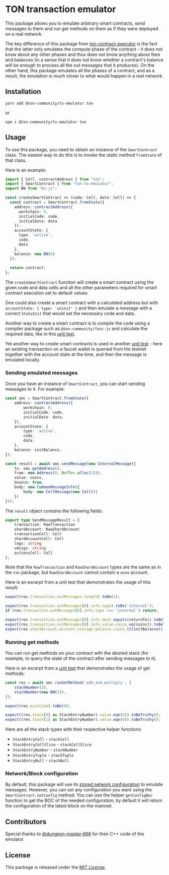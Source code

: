 # TON transaction emulator

This package allows you to emulate arbitrary smart contracts, send messages to them and run get methods on them as if they were deployed on a real network.

The key difference of this package from [ton-contract-executor](https://github.com/ton-community/ton-contract-executor) is the fact that the latter only emulates the compute phase of the contract - it does not know about any other phases and thus does not know anything about fees and balances (in a sense that it does not know whether a contract's balance will be enough to process all the out messages that it produces). On the other hand, this package emulates all the phases of a contract, and as a result, the emulation is much closer to what would happen in a real network.

## Installation

```
yarn add @ton-community/tx-emulator ton
```
or
```
npm i @ton-community/tx-emulator ton
```

## Usage

To use this package, you need to obtain an instance of the `SmartContract` class. The easiest way to do this is to invoke the static method `fromState` of that class.

Here is an example:
```typescript
import { Cell, contractAddress } from "ton";
import { SmartContract } from "ton-tx-emulator";
import BN from "bn.js";

const createSmartContract => (code: Cell, data: Cell) => {
  const contract = SmartContract.fromState({
    address: contractAddress({
      workchain: 0,
      initialCode: code,
      initialData: data
    }),
    accountState: {
      type: 'active',
      code,
      data
    },
    balance: new BN(0)
  });
  
  return contract;
};
```

The `createSmartContract` function will create a smart contract using the given code and data cells and all the other parameters required for smart contract execution set to default values.

One could also create a smart contract with a calculated address but with `accountState: { type: 'uninit' }` and then emulate a message with a correct `StateInit` that would set the necessary code and data.

Another way to create a smart contract is to compile the code using a compiler package such as `@ton-community/func-js` and calculate the required data, like in this [unit test](/test/SmartContract.spec.ts#L20).

Yet another way to create smart contracts is used in another [unit test](/test/SmartContract.spec.ts#L79) - here an existing transaction on a faucet wallet is queried from the testnet together with the account state at the time, and then the message is emulated locally.

### Sending emulated messages

Once you have an instance of `SmartContract`, you can start sending messages to it. For example:

```typescript
const smc = SmartContract.fromState({
    address: contractAddress({
        workchain: 0,
        initialCode: code,
        initialData: data,
    }),
    accountState: {
        type: 'active',
        code,
        data,
    },
    balance: initBalance,
});

const result = await smc.sendMessage(new InternalMessage({
    to: smc.getAddress(),
    from: new Address(0, Buffer.alloc(32)),
    value: coins,
    bounce: true,
    body: new CommonMessageInfo({
        body: new CellMessage(new Cell())
    })
}));
```

The `result` object contains the following fields:
```typescript
export type SendMessageResult = {
    transaction: RawTransaction
    shardAccount: RawShardAccount
    transactionCell: Cell
    shardAccountCell: Cell
    logs: string
    vmLogs: string
    actionsCell: Cell
};
```
Note that the `RawTransaction` and `RawShardAccount` types are the same as in the `ton` package, but `RawShardAccount` cannot contain a `none` account.

Here is an excerpt from a unit test that demonstrates the usage of this result:
```typescript
expect(res.transaction.outMessages.length).toBe(1);

expect(res.transaction.outMessages[0].info.type).toBe('internal');
if (res.transaction.outMessages[0].info.type !== 'internal') return;

expect(res.transaction.outMessages[0].info.dest.equals(returnTo)).toBeTruthy();
expect(res.transaction.outMessages[0].info.value.coins.eq(coins)).toBeTruthy();
expect(res.shardAccount.account.storage.balance.coins.lt(initBalance)).toBeTruthy();
```

### Running get methods

You can run get methods on your contract with the desired stack (for example, to query the state of the contract after sending messages to it).

Here is an excerpt from a [unit test](/test/SmartContract.spec.ts#L183) that demonstrates the usage of get methods:
```typescript
const res = await smc.runGetMethod('add_and_multiply', [
    stackNumber(3),
    stackNumber(new BN(2)),
]);

expect(res.exitCode).toBe(0);

expect((res.stack[0] as StackEntryNumber).value.eqn(5)).toBeTruthy();
expect((res.stack[1] as StackEntryNumber).value.eqn(6)).toBeTruthy();
```

Here are all the stack types with their respective helper functions:
- `StackEntryCell` - `stackCell`
- `StackEntryCellSlice` - `stackCellSlice`
- `StackEntryNumber` - `stackNumber`
- `StackEntryTuple` - `stackTuple`
- `StackEntryNull` - `stackNull`

### Network/Block configuration

By default, this package will use its [stored network configuration](src/config/defaultConfig.ts) to emulate messages. However, you can set any configuration you want using the `SmartContract.setConfig` method. You can use the helper `getConfigBoc` function to get the BOC of the needed configuration; by default it will return the configuration of the latest block on the mainnet.

## Contributors

Special thanks to [@dungeon-master-666](https://github.com/dungeon-master-666) for their C++ code of the emulator.

## License

This package is released under the [MIT License](LICENSE).
